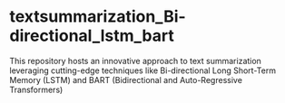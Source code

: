 # textsummarization_Bi-directional_lstm_bart
This repository hosts an innovative approach to text summarization leveraging cutting-edge techniques like Bi-directional Long Short-Term Memory (LSTM) and BART (Bidirectional and Auto-Regressive Transformers)
